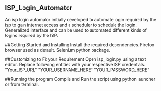 ## ISP_Login_Automator
An isp login automator initially developed to automate login required by the isp to gain internet access and a scheduler to schedule the login.
Generalized interface and can be used to automated different kinds of logins required by the ISP. 

##Getting Started and Installing
Install the required dependencies. Firefox browser used as default.
Selenium python package.

##Customizing to Fit your Requirement
Open isp_login.py using a text editor. 
Replace following entities with your respective ISP credentials.
"Your_ISP_URL"
"YOUR_USERNAME_HERE"
"YOUR_PASSWORD_HERE"

##Running the program
Compile and Run the script using python launcher or from terminal.